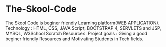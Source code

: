 # The-Skool-Code
The Skool Code is beginer friendly Learning platform(WEB APPLICATION). Technology : HTML, CSS, JAVA Script, BOOTSTRAP 4, SERVLETS and JSP, MYSQL, W3School Scratch Resources. Project goals : Giving a good beginer friendly Resources and Motivating Students in Tech fields.
